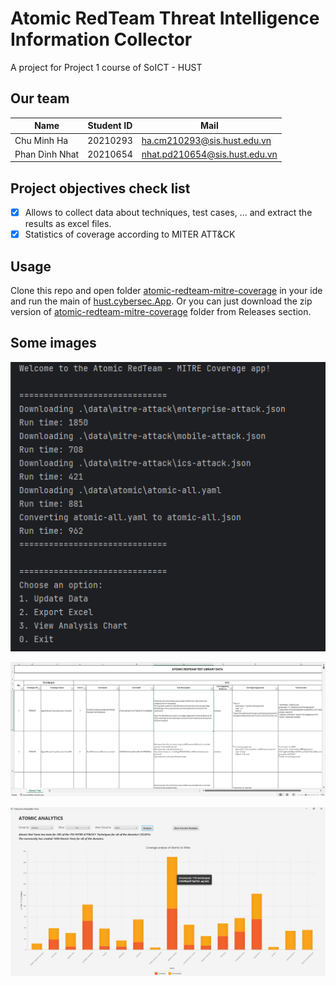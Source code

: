 # Atomic RedTeam Threat Intelligence Information Collector

A project for Project 1 course of SoICT - HUST  

## Our team
| Name           |  Student ID | Mail                          |
|----------------|-------------|-------------------------------|
| Chu Minh Ha    | 20210293    | ha.cm210293@sis.hust.edu.vn   |
| Phan Dinh Nhat | 20210654    | nhat.pd210654@sis.hust.edu.vn |

## Project objectives check list

- [x] Allows to collect data about techniques, test cases, ... and extract the results as excel files.
- [x] Statistics of coverage according to MITER ATT&CK

## Usage

Clone this repo and open folder [atomic-redteam-mitre-coverage](./atomic-redteam-mitre-coverage/) in your ide and run the main of [hust.cybersec.App](./atomic-redteam-mitre-coverage/src/main/java/hust/cybersec/App.java). Or you can just download the zip version of [atomic-redteam-mitre-coverage](./atomic-redteam-mitre-coverage/) folder from Releases section.

## Some images
![](./assets/console.png)

![](./assets/excel.png)

![](./assets/chart.png)